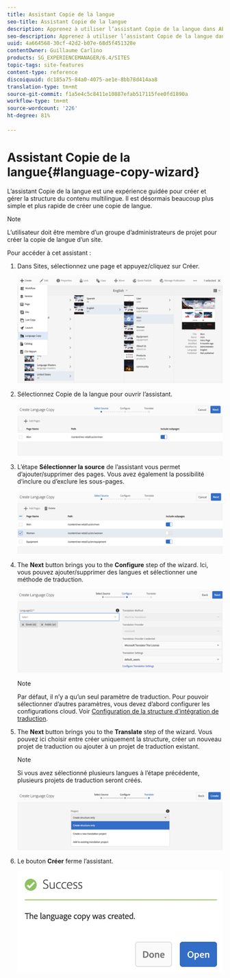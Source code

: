 ```yaml
---
title: Assistant Copie de la langue
seo-title: Assistant Copie de la langue
description: Apprenez à utiliser l’assistant Copie de la langue dans AEM.
seo-description: Apprenez à utiliser l’assistant Copie de la langue dans AEM.
uuid: 4a664568-30cf-42d2-b07e-68d5f451328e
contentOwner: Guillaume Carlino
products: SG_EXPERIENCEMANAGER/6.4/SITES
topic-tags: site-features
content-type: reference
discoiquuid: dc185a75-84a0-4075-ae1e-8bb78d414aa8
translation-type: tm+mt
source-git-commit: f1a5e4c5c8411e10887efab517115fee0fd1890a
workflow-type: tm+mt
source-wordcount: '226'
ht-degree: 81%

---
```



# Assistant Copie de la langue{#language-copy-wizard}

L’assistant Copie de la langue est une expérience guidée pour créer et gérer la structure du contenu multilingue. Il est désormais beaucoup plus simple et plus rapide de créer une copie de langue.

>[!NOTE]
>
>L’utilisateur doit être membre d’un groupe d’administrateurs de projet pour créer la copie de langue d’un site.

Pour accéder à cet assistant :

1. Dans Sites, sélectionnez une page et appuyez/cliquez sur Créer.

   ![chlimage_1-48](assets/chlimage_1-48.jpeg)

1. Sélectionnez Copie de la langue pour ouvrir l’assistant.

   ![chlimage_1-49](assets/chlimage_1-49.jpeg)

1. L’étape **Sélectionner la source** de l’assistant vous permet d’ajouter/supprimer des pages. Vous avez également la possibilité d’inclure ou d’exclure les sous-pages.

   ![chlimage_1-50](assets/chlimage_1-50.jpeg)

1. The **Next** button brings you to the **Configure** step of the wizard. Ici, vous pouvez ajouter/supprimer des langues et sélectionner une méthode de traduction.

   ![chlimage_1-51](assets/chlimage_1-51.jpeg)

   >[!NOTE]
   >
   >Par défaut, il n’y a qu’un seul paramètre de traduction. Pour pouvoir sélectionner d’autres paramètres, vous devez d’abord configurer les configurations cloud. Voir [Configuration de la structure d’intégration de traduction](/help/sites-administering/tc-tic.md).

1. The **Next** button brings you to the **Translate** step of the wizard. Vous pouvez ici choisir entre créer uniquement la structure, créer un nouveau projet de traduction ou ajouter à un projet de traduction existant.

   >[!NOTE]
   >
   >Si vous avez sélectionné plusieurs langues à l’étape précédente, plusieurs projets de traduction seront créés.

   ![chlimage_1-52](assets/chlimage_1-52.jpeg)

1. Le bouton **Créer** ferme l’assistant.

   ![chlimage_1-53](assets/chlimage_1-53.jpeg)


